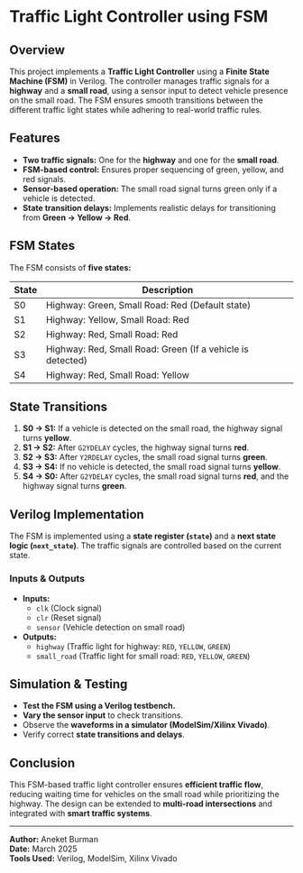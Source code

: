 # Traffic Light Controller using FSM

## Overview
This project implements a **Traffic Light Controller** using a **Finite State Machine (FSM)** in Verilog. The controller manages traffic signals for a **highway** and a **small road**, using a sensor input to detect vehicle presence on the small road. The FSM ensures smooth transitions between the different traffic light states while adhering to real-world traffic rules.

## Features
- **Two traffic signals:** One for the **highway** and one for the **small road**.
- **FSM-based control:** Ensures proper sequencing of green, yellow, and red signals.
- **Sensor-based operation:** The small road signal turns green only if a vehicle is detected.
- **State transition delays:** Implements realistic delays for transitioning from **Green → Yellow → Red**.

## FSM States
The FSM consists of **five states:**

| State | Description |
|-------|------------|
| S0 | Highway: Green, Small Road: Red (Default state) |
| S1 | Highway: Yellow, Small Road: Red |
| S2 | Highway: Red, Small Road: Red |
| S3 | Highway: Red, Small Road: Green (If a vehicle is detected) |
| S4 | Highway: Red, Small Road: Yellow |

## State Transitions
1. **S0 → S1:** If a vehicle is detected on the small road, the highway signal turns **yellow**.
2. **S1 → S2:** After `G2YDELAY` cycles, the highway signal turns **red**.
3. **S2 → S3:** After `Y2RDELAY` cycles, the small road signal turns **green**.
4. **S3 → S4:** If no vehicle is detected, the small road signal turns **yellow**.
5. **S4 → S0:** After `G2YDELAY` cycles, the small road signal turns **red**, and the highway signal turns **green**.

## Verilog Implementation
The FSM is implemented using a **state register (`state`)** and a **next state logic (`next_state`)**. The traffic signals are controlled based on the current state.

### **Inputs & Outputs**
- **Inputs:**
  - `clk` (Clock signal)
  - `clr` (Reset signal)
  - `sensor` (Vehicle detection on small road)
- **Outputs:**
  - `highway` (Traffic light for highway: `RED`, `YELLOW`, `GREEN`)
  - `small_road` (Traffic light for small road: `RED`, `YELLOW`, `GREEN`)

## Simulation & Testing
- **Test the FSM using a Verilog testbench.**
- **Vary the sensor input** to check transitions.
- Observe the **waveforms in a simulator (ModelSim/Xilinx Vivado)**.
- Verify correct **state transitions and delays**.

## Conclusion
This FSM-based traffic light controller ensures **efficient traffic flow**, reducing waiting time for vehicles on the small road while prioritizing the highway. The design can be extended to **multi-road intersections** and integrated with **smart traffic systems**.

---
**Author:** Aneket Burman  
**Date:** March 2025  
**Tools Used:** Verilog, ModelSim, Xilinx Vivado  
